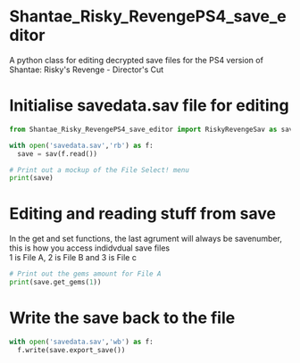 # Shantae_Risky_RevengePS4_save_editor
A python class for editing decrypted save files for the PS4 version of Shantae: Risky's Revenge - Director's Cut


# Initialise savedata.sav file for editing
```python
from Shantae_Risky_RevengePS4_save_editor import RiskyRevengeSav as sav

with open('savedata.sav','rb') as f:
  save = sav(f.read())

# Print out a mockup of the File Select! menu
print(save)
```
# Editing and reading stuff from save
In the get and set functions, the last agrument will always be savenumber, this is how you access indidvdual save files<br />
1 is File A, 2 is File B and 3 is File c
```python
# Print out the gems amount for File A
print(save.get_gems(1))

```

# Write the save back to the file
```python
with open('savedata.sav','wb') as f:
  f.write(save.export_save())
```
